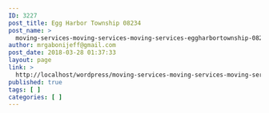 ```yaml
---
ID: 3227
post_title: Egg Harbor Township 08234
post_name: >
  moving-services-moving-services-moving-services-eggharbortownship-08234
author: mrgabonijeff@gmail.com
post_date: 2018-03-28 01:37:33
layout: page
link: >
  http://localhost/wordpress/moving-services-moving-services-moving-services-eggharbortownship-08234/
published: true
tags: [ ]
categories: [ ]
---
```

